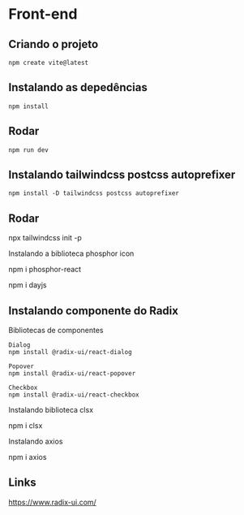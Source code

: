 # Front-end

## Criando o projeto
```
npm create vite@latest 
```

## Instalando as depedências
```
npm install
```

## Rodar
```
npm run dev
```

## Instalando tailwindcss postcss autoprefixer
```
npm install -D tailwindcss postcss autoprefixer
```

## Rodar
npx tailwindcss init -p

Instalando a biblioteca phosphor icon

npm i phosphor-react

npm i dayjs

## Instalando componente do Radix
Bibliotecas de componentes
 ```
Dialog
npm install @radix-ui/react-dialog

Popover
npm install @radix-ui/react-popover

Checkbox
npm install @radix-ui/react-checkbox

```

Instalando biblioteca clsx

npm i clsx

Instalando axios

npm i axios

## Links

https://www.radix-ui.com/
